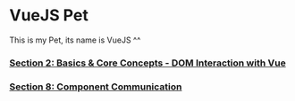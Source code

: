 # VueJS Pet

This is my Pet, its name is VueJS ^^

### [Section 2: Basics & Core Concepts - DOM Interaction with Vue](https://github.com/minhnv2306/vue-pet/tree/main/section2)
### [Section 8: Component Communication](https://github.com/minhnv2306/vue-pet/tree/main/section8)
